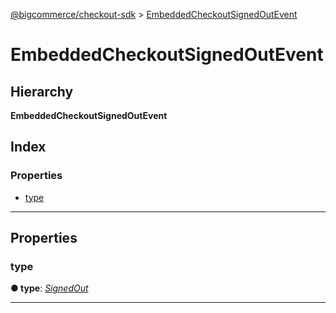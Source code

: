 [@bigcommerce/checkout-sdk](../README.md) > [EmbeddedCheckoutSignedOutEvent](../interfaces/embeddedcheckoutsignedoutevent.md)

# EmbeddedCheckoutSignedOutEvent

## Hierarchy

**EmbeddedCheckoutSignedOutEvent**

## Index

### Properties

* [type](embeddedcheckoutsignedoutevent.md#type)

---

## Properties

<a id="type"></a>

###  type

**● type**: *[SignedOut](../enums/embeddedcheckouteventtype.md#signedout)*

___

